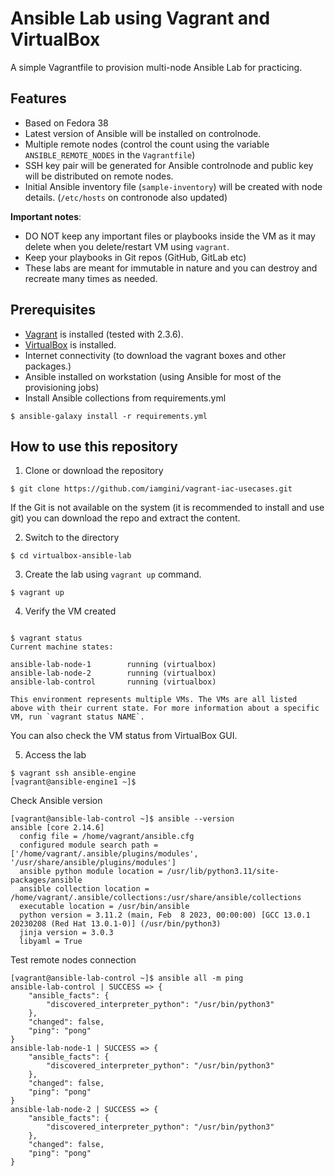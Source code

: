 # Ansible Lab using Vagrant and VirtualBox

A simple Vagrantfile to provision multi-node Ansible Lab for practicing.

## Features

- Based on Fedora 38
- Latest version of Ansible will be installed on controlnode.
- Multiple remote nodes (control the count using the variable `ANSIBLE_REMOTE_NODES` in the `Vagrantfile`)
- SSH key pair will be generated for Ansible controlnode and public key will be distributed on remote nodes.
- Initial Ansible inventory file (`sample-inventory`) will be created with node details. (`/etc/hosts` on contronode also updated)

**Important notes**:

- DO NOT keep any important files or playbooks inside the VM as it may delete when you delete/restart VM using `vagrant`.
- Keep your playbooks in Git repos (GitHub, GitLab etc)
- These labs are meant for immutable in nature and you can destroy and recreate many times as needed.

## Prerequisites

- [Vagrant](https://developer.hashicorp.com/vagrant/docs/installation) is installed (tested with 2.3.6).
- [VirtualBox](https://www.virtualbox.org/wiki/Downloads) is installed.
- Internet connectivity (to download the vagrant boxes and other packages.)
- Ansible installed on workstation (using Ansible for most of the provisioning jobs)
- Install Ansible collections from requirements.yml

```shell
$ ansible-galaxy install -r requirements.yml
```


## How to use this repository

1. Clone or download the repository

```shell
$ git clone https://github.com/iamgini/vagrant-iac-usecases.git
```

If the Git is not available on the system (it is recommended to install and use git) you can download the repo and extract the content.

2. Switch to the directory

```shell
$ cd virtualbox-ansible-lab
```

3. Create the lab using `vagrant up` command.

```Shell
$ vagrant up
```

4. Verify the VM created

```shell

$ vagrant status
Current machine states:

ansible-lab-node-1        running (virtualbox)
ansible-lab-node-2        running (virtualbox)
ansible-lab-control       running (virtualbox)

This environment represents multiple VMs. The VMs are all listed
above with their current state. For more information about a specific
VM, run `vagrant status NAME`.
```

You can also check the VM status from VirtualBox GUI.

5. Access the lab

```shell
$ vagrant ssh ansible-engine
[vagrant@ansible-engine1 ~]$ 
```

Check Ansible version

```shell
[vagrant@ansible-lab-control ~]$ ansible --version
ansible [core 2.14.6]
  config file = /home/vagrant/ansible.cfg
  configured module search path = ['/home/vagrant/.ansible/plugins/modules', '/usr/share/ansible/plugins/modules']
  ansible python module location = /usr/lib/python3.11/site-packages/ansible
  ansible collection location = /home/vagrant/.ansible/collections:/usr/share/ansible/collections
  executable location = /usr/bin/ansible
  python version = 3.11.2 (main, Feb  8 2023, 00:00:00) [GCC 13.0.1 20230208 (Red Hat 13.0.1-0)] (/usr/bin/python3)
  jinja version = 3.0.3
  libyaml = True
```

Test remote nodes connection

```shell
[vagrant@ansible-lab-control ~]$ ansible all -m ping
ansible-lab-control | SUCCESS => {
    "ansible_facts": {
        "discovered_interpreter_python": "/usr/bin/python3"
    },
    "changed": false,
    "ping": "pong"
}
ansible-lab-node-1 | SUCCESS => {
    "ansible_facts": {
        "discovered_interpreter_python": "/usr/bin/python3"
    },
    "changed": false,
    "ping": "pong"
}
ansible-lab-node-2 | SUCCESS => {
    "ansible_facts": {
        "discovered_interpreter_python": "/usr/bin/python3"
    },
    "changed": false,
    "ping": "pong"
}
```